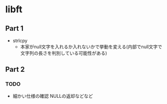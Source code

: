 # libft

## Part 1

- strlcpy
  - 本家がnull文字を入れるか入れないかで挙動を変える(内部でnull文字で文字列の長さを判別している可能性がある)


## Part 2

### TODO
  - 細かい仕様の確認 NULLの返却などなど